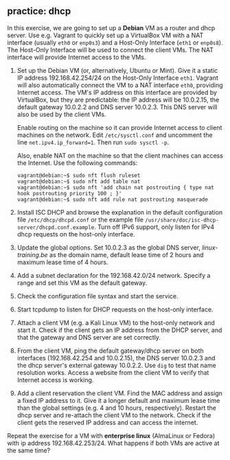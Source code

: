 ## practice: dhcp

In this exercise, we are going to set up a **Debian** VM as a router and dhcp server. Use e.g. Vagrant to quickly set up a VirtualBox VM with a NAT interface (usually `eth0` or `enp0s3`) and a Host-Only Interface (`eth1` or `enp0s8`). The Host-Only Interface will be used to connect the client VMs. The NAT interface will provide Internet access to the VMs.

1. Set up the Debian VM (or, alternatively, Ubuntu or Mint). Give it a static IP address 192.168.42.254/24 on the Host-Only Interface `eth1`. Vagrant will also automatically connect the VM to a NAT interface `eth0`, providing Internet access. The VM's IP address on this interface are provided by VirtualBox, but they are predictable: the IP address will be 10.0.2.15, the default gateway 10.0.2.2 and DNS server 10.0.2.3. This DNS server will also be used by the client VMs.

    Enable routing on the machine so it can provide Internet access to client machines on the network. Edit `/etc/sysctl.conf` and uncomment the line `net.ipv4.ip_forward=1`. Then run `sudo sysctl -p`.

    Also, enable NAT on the machine so that the client machines can access the Internet. Use the following commands:

    ```console
    vagrant@debian:~$ sudo nft flush ruleset
    vagrant@debian:~$ sudo nft add table nat
    vagrant@debian:~$ sudo nft 'add chain nat postrouting { type nat hook postrouting priority 100 ; }'
    vagrant@debian:~$ sudo nft add rule nat postrouting masquerade
    ```

2. Install ISC DHCP and browse the explanation in the default configuration file `/etc/dhcp/dhcpd.conf` or the example file `/usr/share/doc/isc-dhcp-server/dhcpd.conf.example`. Turn off IPv6 support, only listen for IPv4 dhcp requests on the host-only interface.

3. Update the global options. Set 10.0.2.3 as the global DNS server, *linux-training.be* as the domain name, default lease time of 2 hours and maximum lease time of 4 hours.

4. Add a subnet declaration for the 192.168.42.0/24 network. Specify a range and set this VM as the default gateway.

5. Check the configuration file syntax and start the service.

6. Start tcpdump to listen for DHCP requests on the host-only interface.

7. Attach a client VM (e.g. a Kali Linux VM) to the host-only network and start it. Check if the client gets an IP address from the DHCP server, and that the gateway and DNS server are set correctly.

8. From the client VM, ping the default gateway/dhcp server on both interfaces (192.168.42.254 and 10.0.2.15), the DNS server 10.0.2.3 and the dhcp server's external gateway 10.0.2.2. Use `dig` to test that name resolution works. Access a website from the client VM to verify that Internet access is working.

9. Add a client reservation the client VM. Find the MAC address and assign a fixed IP address to it. Give it a longer default and maximum lease time than the global settings (e.g. 4 and 10 hours, respectively). Restart the dhcp server and re-attach the client VM to the network. Check if the client gets the reserved IP address and can access the internet.

Repeat the exercise for a VM with **enterprise linux** (AlmaLinux or Fedora) with ip address 192.168.42.253/24. What happens if both VMs are active at the same time?

